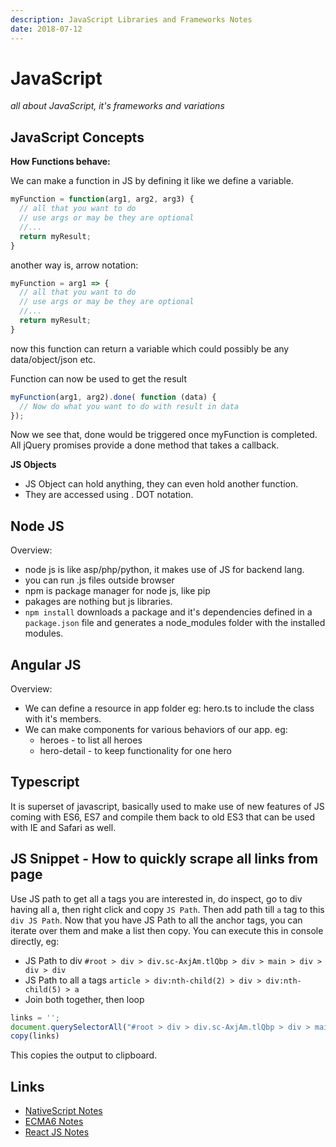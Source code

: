 ```yaml
---
description: JavaScript Libraries and Frameworks Notes
date: 2018-07-12
---
```


# JavaScript

_all about JavaScript, it's frameworks and variations_

## JavaScript Concepts

**How Functions behave:**

We can make a function in JS by defining it like we define a variable.

```javascript
myFunction = function(arg1, arg2, arg3) {
  // all that you want to do
  // use args or may be they are optional
  //...
  return myResult;
}
```

another way is, arrow notation:

```javascript
myFunction = arg1 => {
  // all that you want to do
  // use args or may be they are optional
  //...
  return myResult;
}
```

now this function can return a variable which could possibly be any data/object/json etc.

Function can now be used to get the result

```javascript
myFunction(arg1, arg2).done( function (data) {
  // Now do what you want to do with result in data
});
```

Now we see that, done would be triggered once myFunction is completed. All jQuery promises provide a done method that takes a callback.

**JS Objects**

- JS Object can hold anything, they can even hold another function.
- They are accessed using . DOT notation.

## Node JS

Overview:

- node js is like asp/php/python, it makes use of JS for backend lang.
- you can run .js files outside browser
- npm is package manager for node js, like pip
- pakages are nothing but js libraries.
- `npm install` downloads a package and it's dependencies defined in a `package.json` file and generates a node_modules folder with the installed modules.

## Angular JS

Overview:

- We can define a resource in app folder eg: hero.ts to include the class with it's members.
- We can make components for various behaviors of our app. eg:
  - heroes - to list all heroes
  - hero-detail - to keep functionality for one hero

## Typescript

It is superset of javascript, basically used to make use of new features of JS coming with ES6, ES7 and compile them back to old ES3 that can be used with IE and Safari as well.



## JS Snippet - How to quickly scrape all links from page

Use JS path to get all a tags you are interested in, do inspect, go to div having all a, then right click and copy `JS Path`. Then add path till `a` tag to this `div JS Path`. Now that you have JS Path to all the anchor tags, you can iterate over them and make a list then copy. You can execute this in console directly, eg:

- JS Path to div `#root > div > div.sc-AxjAm.tlQbp > div > main > div > div > div`
- JS Path to all a tags `article > div:nth-child(2) > div > div:nth-child(5) > a`
- Join both together, then loop

```javascript
links = '';
document.querySelectorAll("#root > div > div.sc-AxjAm.tlQbp > div > main > div > div > div > article > div:nth-child(2) > div > div:nth-child(5) > a").forEach(function (e) {links+="yourCmd "+e.href+" \n";})
copy(links)
```

This copies the output to clipboard.

## Links

- [NativeScript Notes](./nativescript-notes.md)
- [ECMA6 Notes](../1-Software-Engineering/js-ecma6-notes.md)
- [React JS Notes](./react-notes.md)
